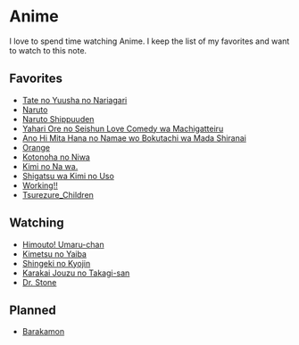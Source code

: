 Anime
=====

I love to spend time watching Anime. I keep the list of my favorites and want to watch to this note.

Favorites
---------

-	[Tate no Yuusha no Nariagari](https://myanimelist.net/anime/35790/Tate_no_Yuusha_no_Nariagari)
-	[Naruto](https://myanimelist.net/anime/20/Naruto)
-	[Naruto Shippuuden](https://myanimelist.net/anime/1735/Naruto__Shippuuden)
-	[Yahari Ore no Seishun Love Comedy wa Machigatteiru](https://myanimelist.net/anime/14813/Yahari_Ore_no_Seishun_Love_Comedy_wa_Machigatteiru)
-	[Ano Hi Mita Hana no Namae wo Bokutachi wa Mada Shiranai](https://myanimelist.net/anime/9989/Ano_Hi_Mita_Hana_no_Namae_wo_Bokutachi_wa_Mada_Shiranai)
-	[Orange](https://myanimelist.net/anime/32729/Orange)
-	[Kotonoha no Niwa](https://myanimelist.net/anime/16782/Kotonoha_no_Niwa)
-	[Kimi no Na wa.](https://myanimelist.net/anime/32281/Kimi_no_Na_wa)
-	[Shigatsu wa Kimi no Uso](https://myanimelist.net/anime/23273/Shigatsu_wa_Kimi_no_Uso)
-	[Working!!](https://myanimelist.net/anime/6956/Working)
-	[Tsurezure_Children](https://myanimelist.net/anime/34902/Tsurezure_Children)

Watching
--------

-	[Himouto! Umaru-chan](https://myanimelist.net/anime/28825/Himouto_Umaru-chan)
-	[Kimetsu no Yaiba](https://myanimelist.net/anime/38000/Kimetsu_no_Yaiba)
-	[Shingeki no Kyojin](https://myanimelist.net/anime/16498/Shingeki_no_Kyojin)
-	[Karakai Jouzu no Takagi-san](https://myanimelist.net/anime/35860/Karakai_Jouzu_no_Takagi-san)
-	[Dr. Stone](https://myanimelist.net/anime/38691/Dr_Stone)

Planned
-------

-	[Barakamon](https://myanimelist.net/anime/22789/Barakamon)
